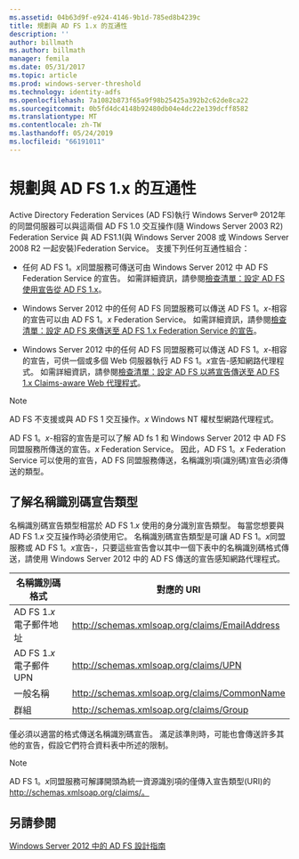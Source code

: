 ```yaml
---
ms.assetid: 04b63d9f-e924-4146-9b1d-785ed8b4239c
title: 規劃與 AD FS 1.x 的互通性
description: ''
author: billmath
ms.author: billmath
manager: femila
ms.date: 05/31/2017
ms.topic: article
ms.prod: windows-server-threshold
ms.technology: identity-adfs
ms.openlocfilehash: 7a1082b873f65a9f98b25425a392b2c62de8ca22
ms.sourcegitcommit: 0b5fd4dc4148b92480db04e4dc22e139dcff8582
ms.translationtype: MT
ms.contentlocale: zh-TW
ms.lasthandoff: 05/24/2019
ms.locfileid: "66191011"
---
```

# <a name="planning-for-interoperability-with-ad-fs-1x"></a>規劃與 AD FS 1.x 的互通性

Active Directory Federation Services \(AD FS\)執行 Windows Server® 2012年的同盟伺服器可以與這兩個 AD FS 1.0 交互操作\(隨 Windows Server 2003 R2\) Federation Service 與 AD FS1.1\(與 Windows Server 2008 或 Windows Server 2008 R2 一起安裝\)Federation Service。 支援下列任何互通性組合：  
  
-   任何 AD FS 1。*x*同盟服務可傳送可由 Windows Server 2012 中 AD FS Federation Service 的宣告。 如需詳細資訊，請參閱[檢查清單：設定 AD FS 使用宣告從 AD FS 1.x](../../ad-fs/deployment/Checklist--Configuring-AD-FS--to-Consume-Claims-from-AD-FS-1.x.md)。  
  
-   Windows Server 2012 中的任何 AD FS 同盟服務可以傳送 AD FS 1。*x*\-相容的宣告可以由 AD FS 1。*x* Federation Service。 如需詳細資訊，請參閱[檢查清單：設定 AD FS 來傳送至 AD FS 1.x Federation Service 的宣告](../../ad-fs/deployment/Checklist--Configuring-AD-FS-to-Send-Claims-to-an-AD-FS-1.x-Federation-Service.md)。  
  
-   Windows Server 2012 中的任何 AD FS 同盟服務可以傳送 AD FS 1。*x*\-相容的宣告，可供一個或多個 Web 伺服器執行 AD FS 1。*x*宣告\-感知網路代理程式。 如需詳細資訊，請參閱[檢查清單：設定 AD FS 以將宣告傳送至 AD FS 1.x Claims-aware Web 代理程式](../../ad-fs/deployment/Checklist--Configuring-AD-FS-to-Send-Claims-to-an-AD-FS-1.x-Claims-Aware-Web-Agent.md)。  
  
> [!NOTE]  
> AD FS 不支援或與 AD FS 1 交互操作。*x* Windows NT 權杖型網路代理程式。  
  
AD FS 1。*x*\-相容的宣告是可以了解 AD fs 1 和 Windows Server 2012 中 AD FS 同盟服務所傳送的宣告。*x* Federation Service。 因此，AD FS 1。*x* Federation Service 可以使用的宣告，AD FS 同盟服務傳送，名稱識別項\(識別碼\)宣告必須傳送的類型。  
  
## <a name="understanding-the-nameid-claim-type"></a>了解名稱識別碼宣告類型  
名稱識別碼宣告類型相當於 AD FS 1.*x* 使用的身分識別宣告類型。 每當您想要與 AD FS 1.*x* 交互操作時必須使用它。 名稱識別碼宣告類型是可讓 AD FS 1。*x*同盟服務或 AD FS 1。*x*宣告\-，只要這些宣告會以其中一個下表中的名稱識別碼格式傳送，請使用 Windows Server 2012 中的 AD FS 傳送的宣告感知網路代理程式。  
  
|名稱識別碼格式|對應的 URI|  
|------------------|---------------------|  
|AD FS 1.*x* 電子郵件地址|http://schemas.xmlsoap.org/claims/EmailAddress|  
|AD FS 1.*x* 電子郵件 UPN|http://schemas.xmlsoap.org/claims/UPN|  
|一般名稱|http://schemas.xmlsoap.org/claims/CommonName|  
|群組|http://schemas.xmlsoap.org/claims/Group|  
  
僅必須以適當的格式傳送名稱識別碼宣告。 滿足該準則時，可能也會傳送許多其他的宣告，假設它們符合資料表中所述的限制。  
  
> [!NOTE]  
> AD FS 1。*x*同盟服務可解譯開頭為統一資源識別項的僅傳入宣告類型\(URI\)的 http://schemas.xmlsoap.org/claims/。  
  
## <a name="see-also"></a>另請參閱
[Windows Server 2012 中的 AD FS 設計指南](AD-FS-Design-Guide-in-Windows-Server-2012.md)
